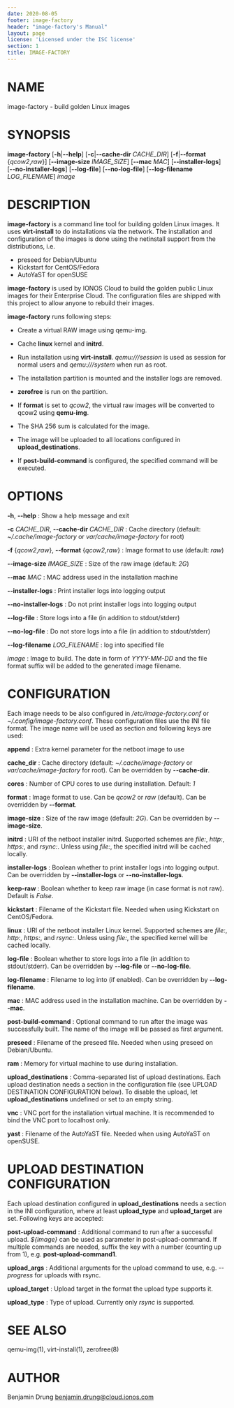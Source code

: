 ```yaml
---
date: 2020-08-05
footer: image-factory
header: "image-factory's Manual"
layout: page
license: 'Licensed under the ISC license'
section: 1
title: IMAGE-FACTORY
---
```


# NAME

image-factory - build golden Linux images

# SYNOPSIS

**image-factory** [**-h**|**\--help**] [**-c**|**\--cache-dir** *CACHE_DIR*]
[**-f**|**\--format** {*qcow2*,*raw*}] [**\--image-size** *IMAGE_SIZE*]
[**\--mac** *MAC*] [**\--installer-logs**] [**\--no-installer-logs**]
[**\--log-file**] [**\--no-log-file**] [**\--log-filename** *LOG_FILENAME*]
*image*

# DESCRIPTION

**image-factory** is a command line tool for building golden Linux images. It
uses **virt-install** to do installations via the network. The installation and
configuration of the images is done using the netinstall support from the
distributions, i.e.

* preseed for Debian/Ubuntu
* Kickstart for CentOS/Fedora
* AutoYaST for openSUSE

**image-factory** is used by IONOS Cloud to build the golden public Linux
images for their Enterprise Cloud. The configuration files are shipped with
this project to allow anyone to rebuild their images.

**image-factory** runs following steps:

* Create a virtual RAW image using qemu-img.

* Cache **linux** kernel and **initrd**.

* Run installation using **virt-install**. *qemu:///session* is used as session
for normal users and *qemu:///system* when run as root.

* The installation partition is mounted and the installer logs are removed.

* **zerofree** is run on the partition.

* If **format** is set to *qcow2*, the virtual raw images will be converted
to qcow2 using **qemu-img**.

* The SHA 256 sum is calculated for the image.

* The image will be uploaded to all locations configured in
**upload_destinations**.

* If **post-build-command** is configured, the specified command will be
executed.

# OPTIONS

**-h**, **\--help**
:    Show a help message and exit

**-c** *CACHE_DIR*, **\--cache-dir** *CACHE_DIR*
:    Cache directory (default: *~/.cache/image-factory* or
*var/cache/image-factory* for root)

**-f** {*qcow2*,*raw*}, **\--format** {*qcow2*,*raw*}
:    Image format to use (default: *raw*)

**\--image-size** *IMAGE_SIZE*
:    Size of the raw image (default: *2G*)

**\--mac** *MAC*
:    MAC address used in the installation machine

**\--installer-logs**
:    Print installer logs into logging output

**\--no-installer-logs**
:    Do not print installer logs into logging output

**\--log-file**
:    Store logs into a file (in addition to stdout/stderr)

**\--no-log-file**
:    Do not store logs into a file (in addition to stdout/stderr)

**\--log-filename** *LOG_FILENAME*
:    log into specified file

*image*
:    Image to build. The date in form of *YYYY-MM-DD* and the file format
suffix will be added to the generated image filename.

# CONFIGURATION

Each image needs to be also configured in */etc/image-factory.conf* or
*~/.config/image-factory.conf*. These configuration files use the INI
file format. The image name will be used as section and following keys are
used:

**append**
:    Extra kernel parameter for the netboot image to use

**cache_dir**
:    Cache directory (default: *~/.cache/image-factory* or
*var/cache/image-factory* for root). Can be overridden by **\--cache-dir**.

**cores**
:    Number of CPU cores to use during installation. Default: *1*

**format**
:    Image format to use. Can be *qcow2* or *raw* (default). Can be overridden
by **\--format**.

**image-size**
:    Size of the raw image (default: *2G*). Can be overridden by
**\--image-size**.

**initrd**
:    URI of the netboot installer initrd. Supported schemes are *file:*,
*http:*, *https:*, and *rsync:*. Unless using *file:*, the specified initrd
will be cached locally.

**installer-logs**
:    Boolean whether to print installer logs into logging output. Can be
overridden by **\--installer-logs** or **\--no-installer-logs**.

**keep-raw**
:    Boolean whether to keep raw image (in case format is not raw). Default is
*False*.

**kickstart**
:    Filename of the Kickstart file. Needed when using Kickstart on
CentOS/Fedora.

**linux**
:    URI of the netboot installer Linux kernel. Supported schemes are *file:*,
*http:*, *https:*, and *rsync:*. Unless using *file:*, the specified kernel
will be cached locally.

**log-file**
:    Boolean whether to store logs into a file (in addition to stdout/stderr).
Can be overridden by **\--log-file** or **\--no-log-file**.

**log-filename**
:    Filename to log into (if enabled). Can be overridden by
**\--log-filename**.

**mac**
:    MAC address used in the installation machine. Can be overridden by
**\--mac**.

**post-build-command**
:    Optional command to run after the image was successfully built. The name
of the image will be passed as first argument.

**preseed**
:    Filename of the preseed file. Needed when using preseed on Debian/Ubuntu.

**ram**
:    Memory for virtual machine to use during installation.

**upload_destinations**
:    Comma-separated list of upload destinations. Each upload destination
needs a section in the configuration file (see UPLOAD DESTINATION CONFIGURATION
below). To disable the upload, let **upload_destinations** undefined or set to
an empty string.

**vnc**
:    VNC port for the installation virtual machine. It is recommended to bind
the VNC port to localhost only.

**yast**
:    Filename of the AutoYaST file. Needed when using AutoYaST on openSUSE.

# UPLOAD DESTINATION CONFIGURATION

Each upload destination configured in **upload_destinations** needs a section
in the INI configuration, where at least **upload_type** and **upload_target**
are set. Following keys are accepted:

**post-upload-command**
:    Additional command to run after a successful upload. *${image}* can be
used as parameter in post-upload-command. If multiple commands are needed,
suffix the key with a number (counting up from 1), e.g.
**post-upload-command1**.

**upload_args**
:    Additional arguments for the upload command to use, e.g. *\--progress*
for uploads with rsync.

**upload_target**
:    Upload target in the format the upload type supports it.

**upload_type**
:    Type of upload. Currently only *rsync* is supported.

# SEE ALSO

qemu-img(1), virt-install(1), zerofree(8)

# AUTHOR

Benjamin Drung <benjamin.drung@cloud.ionos.com>

